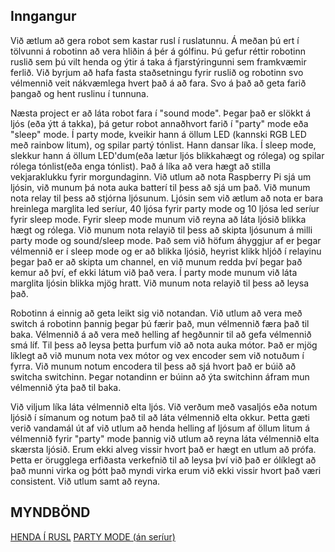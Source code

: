 ## Inngangur
Við ætlum að gera robot sem kastar rusl í ruslatunnu. Á meðan þú ert í tölvunni á robotinn að vera hliðin á þér á gólfinu. Þú gefur réttir robotinn ruslið sem þú vilt henda og ýtir á taka á fjarstýringunni sem framkvæmir ferlið. Við byrjum að hafa fasta staðsetningu fyrir ruslið og robotinn svo vélmennið veit nákvæmlega hvert það á að fara. Svo á það að geta farið þangað og hent ruslinu í tunnuna.

Næsta project er að láta robot fara í "sound mode". Þegar það er slökkt á ljós (eða ýtt á takka), þá getur robot annaðhvort farið í "party" mode eða "sleep" mode. Í party mode, kveikir hann á öllum LED (kannski RGB LED með rainbow litum), og spilar partý tónlist. Hann dansar líka. Í sleep mode, slekkur hann á öllum LED'dum(eða lætur ljós blikkahægt og rólega) og spilar rólega tónlist(eða enga tónlist). Það á líka að vera hægt að stilla vekjaraklukku fyrir morgundaginn. Við utlum að nota Raspberry Pi sjá um ljósin, við munum þá nota auka batterí til þess að sjá um það. Við munum nota relay til þess að stjórna ljósunum. Ljósin sem við ætlum að nota er bara hreinlega marglita led seríur, 40 ljósa fyrir party mode og 10 ljósa led seríur fyrir sleep mode. Fyrir sleep mode munum við reyna að láta ljósið blikka hægt og rólega. Við munum nota relayið til þess að skipta ljósunum á milli party mode og sound/sleep mode. Það sem við höfum áhyggjur af er þegar vélmennið er í sleep mode og er að blikka ljósið, heyrist klikk hljóð í relayinu þegar það er að skipta um channel, en við munum redda því þegar það kemur að því, ef ekki látum við það vera. Í party mode munum við láta marglita ljósin blikka mjög hratt. Við munum nota relayið til þess að leysa það.

Robotinn á einnig að geta leikt sig við notandan. Við utlum að vera með switch á robotinn þannig þegar þú færir það, mun vélmennið færa það til baka. Vélmennið á að vera með helling af hegðunnir til að gefa vélmennið smá líf. Til þess að leysa þetta þurfum við að nota auka mótor. Það er mjög líklegt að við munum nota vex mótor og vex encoder sem við notuðum í fyrra. Við munum notum encodera til þess að sjá hvort það er búið að switcha switchinn. Þegar notandinn er búinn að ýta switchinn áfram mun vélmennið ýta það til baka.

Við viljum líka láta vélmennið elta ljós. Við verðum með vasaljós eða notum ljósið í símanum og notum það til að láta vélmennið elta okkur. Þetta gæti verið vandamál út af við utlum að henda helling af ljósum af öllum litum á vélmennið fyrir "party" mode þannig við utlum að reyna láta vélmennið elta skærsta ljósið. Erum ekki alveg vissir hvort það er hægt en utlum að prófa. Þetta er örugglega erfiðasta verkefnið til að leysa því við það er ólíklegt að það munni virka og þótt það myndi virka erum við ekki vissir hvort það væri consistent. Við utlum samt að reyna.

## MYNDBÖND
[HENDA Í RUSL](https://www.youtube.com/watch?v=vok3U_i_rZY&feature=youtu.be&fbclid=IwAR0N1Cy7yQFtZSvkBE_pHrWzQr4CZmOzP_uwNDjV_7gMreSuyhA4b2Br6Cs) 
[PARTY MODE (án seríur)](https://www.youtube.com/watch?v=I3TG8PDzLSQ&feature=youtu.be&fbclid=IwAR2B7xU3YAqLWLMTfEGnZUBLIFZwCF5gZwGoT8Cmakz3J9b0z5dNLz0hkJw)
